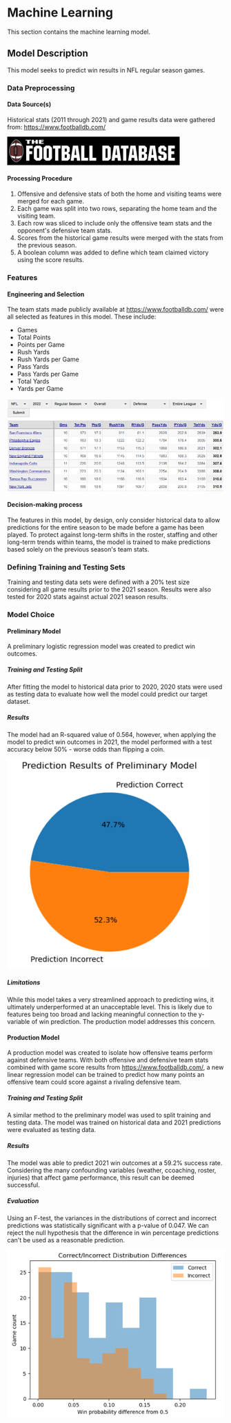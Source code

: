 # Machine Learning

This section contains the machine learning model.

## Model Description

This model seeks to predict win results in NFL regular season games.

### Data Preprocessing

#### Data Source(s)

Historical stats (2011 through 2021) and game results data were gathered from: https://www.footballdb.com/

![footballdb.com logo](./Resources/footballdb-logo.png)

#### Processing Procedure

1. Offensive and defensive stats of both the home and visiting teams were merged for each game.
2. Each game was split into two rows, separating the home team and the visiting team.
3. Each row was sliced to include only the offensive team stats and the opponent's defensive team stats.
4. Scores from the historical game results were merged with the stats from the previous season.
5. A boolean column was added to define which team claimed victory using the score results.

### Features

#### Engineering and Selection

The team stats made publicly available at https://www.footballdb.com/ were all selected as features in this model. These include:
* Games
* Total Points
* Points per Game
* Rush Yards
* Rush Yards per Game
* Pass Yards
* Pass Yards per Game
* Total Yards
* Yards per Game

![footballdb.com team stats](./Resources/footballdb-team-stats.PNG)

#### Decision-making process

The features in this model, by design, only consider historical data to allow predictions for the entire season to be made before a game has been played. To protect against long-term shifts in the roster, staffing and other long-term trends within teams, the model is trained to make predictions based solely on the previous season's team stats.

### Defining Training and Testing Sets

Training and testing data sets were defined with a 20% test size considering all game results prior to the 2021 season. Results were also tested for 2020 stats against actual 2021 season results.

### Model Choice

#### Preliminary Model

A preliminary logistic regression model was created to predict win outcomes.

##### Training and Testing Split

After fitting the model to historical data prior to 2020, 2020 stats were used as testing data to evaluate how well the model could predict our target dataset.

##### Results

The model had an R-squared value of 0.564, however, when applying the model to predict win outcomes in 2021, the model performed with a test accuracy below 50% - worse odds than flipping a coin. 

![prediction results from preliminary logistic regression model](./Resources/preliminary-model-prediction-results.PNG)

##### Limitations

While this model takes a very streamlined approach to predicting wins, it ultimately underperformed at an unacceptable level. This is likely due to features being too broad and lacking meaningful connection to the y-variable of win prediction. The production model addresses this concern.

#### Production Model

A production model was created to isolate how offensive teams perform against defensive teams. With both offensive and defensive team stats combined with game score results from https://www.footballdb.com/, a new linear regression model can be trained to predict how many points an offensive team could score against a rivaling defensive team.

##### Training and Testing Split

A similar method to the preliminary model was used to split training and testing data. The model was trained on historical data and 2021 predictions were evaluated as testing data.

##### Results

The model was able to predict 2021 win outcomes at a 59.2% success rate. Considering the many confounding variables (weather, ccoaching, roster, injuries) that affect game performance, this result can be deemed successful.

##### Evaluation

Using an F-test, the variances in the distributions of correct and incorrect predictions was statistically significant with a p-value of 0.047. We can reject the null hypothesis that the difference in win percentage predictions can't be used as a reasonable prediction.

![prediction accuracy distribution results from linear regression model](./Resources/linear-regression-prediction-accuracy-distribution.PNG)





